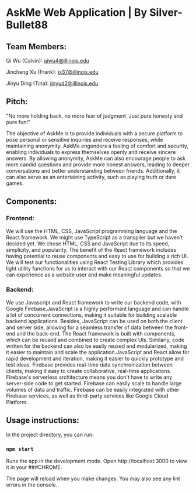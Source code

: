 # AskMe Web Application | By Silver-Bullet88

## Team Members: 

Qi Wu (Calvin): qiwu4@illinois.edu

Jincheng Xu (Frank): jx37@illinois.edu

Jinyu Ding (Tina): jinyud2@illinois.edu

## Pitch:

"No more holding back, no more fear of judgment. Just pure honesty and pure fun!"

The objective of AskMe is to provide individuals with a secure platform to pose personal or sensitive inquiries and receive responses, while maintaining anonymity. AskMe engenders a feeling of comfort and security, enabling individuals to express themselves openly and receive sincere answers.
By allowing anonymity, AskMe can also encourage people to ask more candid questions and provide more honest answers, leading to deeper conversations and better understanding between friends. Additionally, it can also serve as an entertaining activity, such as playing truth or dare games.

## Components:
### Frontend: 
We will use the HTML, CSS, JavaScript programming language and the React framework. We might use TypeScript as a transpiler but we haven’t decided yet. We chose HTML, CSS and JavaScript due to its speed, simplicity, and popularity. The benefit of the React framework includes having potential to reuse components and easy to use for building a rich UI. We will test our functionalities using React Testing Library which provides light utility functions for us to interact with our React components so that we can experience as a website user and make meaningful updates.

### Backend: 

We use Javascript and React framework to write our backend code, with Google Firebase.JavaScript is a highly performant language and can handle a lot of concurrent connections, making it suitable for building scalable backend applications. Besides, JavaScript can be used on both the client and server side, allowing for a seamless transfer of data between the front-end and the back-end. The React framework is built with components, which can be reused and combined to create complex UIs. Similarly, code written for the backend can also be easily reused and modularized, making it easier to maintain and scale the application.JavaScript and React allow for rapid development and iteration, making it easier to quickly prototype and test ideas. Firebase provides real-time data synchronization between clients, making it easy to create collaborative, real-time applications. Firebase's serverless architecture means you don't have to write any server-side code to get started. Firebase can easily scale to handle large volumes of data and traffic. Firebase can be easily integrated with other Firebase services, as well as third-party services like Google Cloud Platform.

## Usage instructions:

In the project directory, you can run:

### `npm start`

Runs the app in the development mode.
Open http://localhost:3000 to view it in your ###CHROME.

The page will reload when you make changes.
You may also see any lint errors in the console.

